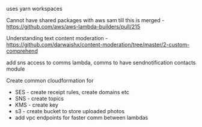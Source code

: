 uses yarn workspaces

Cannot have shared packages with aws sam till this is merged - https://github.com/aws/aws-lambda-builders/pull/215

Understanding text content moderation - https://github.com/darwaishx/content-moderation/tree/master/2-custom-comprehend

add sns access to comms lambda, comms to have sendnotification
contacts module

Create common cloudformation for

- SES - create receipt rules, create domains etc
- SNS - create topics
- KMS - create key
- s3 - create bucket to store uploaded photos
- add vpc endpoints for faster comm between lambdas
